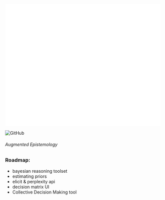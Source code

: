 
<img align="center" width="1326" height="394" src=https://raw.githubusercontent.com/franciscoabenza/thinking-abacus/main/landing_page/frontend/resources/logo_sq.png>

![GitHub](https://img.shields.io/github/license/franciscoabenza/thinking-abacus?style=flat-square)

###### Augmented Epistemology

### Roadmap:
- bayesian reasoning toolset
- estimating priors
- elicit & perplexity api
- decision matrix UI
- Collective Decision Making tool
